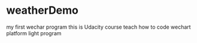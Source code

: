 # weatherDemo
my first wechar program
this is Udacity course teach how to code wechart platform light program
